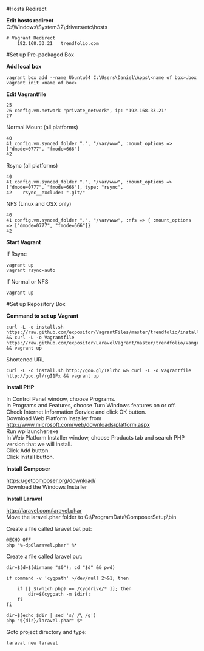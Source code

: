 #Hosts Redirect

<b>Edit hosts redirect</b><br>
C:\Windows\System32\drivers\etc\hosts
~~~
# Vagrant Redirect
	192.168.33.21 	trendfolio.com
~~~

#Set up Pre-packaged Box

<b>Add local box </b>
~~~
vagrant box add --name Ubuntu64 C:\Users\Daniel\Apps\<name of box>.box
vagrant init <name of box>
~~~

<b>Edit Vagrantfile</b>
~~~
25
26 config.vm.network "private_network", ip: "192.168.33.21"
27
~~~

Normal Mount (all platforms)
~~~
40
41 config.vm.synced_folder ".", "/var/www", :mount_options => ["dmode=0777", "fmode=666"]
42
~~~

Rsync (all platforms)
~~~
40
41 config.vm.synced_folder ".", "/var/www", :mount_options => ["dmode=0777", "fmode=666"], type: "rsync",
42    rsync__exclude: ".git/"
~~~

NFS (Linux and OSX only)
~~~
40
41 config.vm.synced_folder ".", "/var/www", :nfs => { :mount_options => ["dmode=0777", "fmode=666"]}
42
~~~

<b>Start Vagrant</b>

If Rsync
~~~
vagrant up
vagrant rsync-auto
~~~

If Normal or NFS
~~~
vagrant up
~~~

#Set up Repository Box
    
<b>Command to set up Vagrant</b>
~~~
curl -L -o install.sh https://raw.github.com/expositor/VagrantFiles/master/trendfolio/install.sh && curl -L -o Vagrantfile https://raw.github.com/expositor/LaravelVagrant/master/trendfolio/Vangrantfile && vagrant up
~~~

Shortened URL
~~~
curl -L -o install.sh http://goo.gl/TXlrhc && curl -L -o Vagrantfile http://goo.gl/rgI1Fx && vagrant up
~~~


<b>Install PHP</b>

In Control Panel window, choose Programs.<br>
In Programs and Features, choose Turn Windows features on or off.<br>
Check Internet Information Service and click OK button.<br>
Download Web Platform Installer from http://www.microsoft.com/web/downloads/platform.aspx <br>
Run wpilauncher.exe<br>
In Web Platform Installer window, choose Products tab and search PHP version that we will install.<br>
Click Add button.<br>
Click Install button.


<b>Install Composer</b>

https://getcomposer.org/download/ <br>
Download the Windows Installer


<b>Install Laravel</b>

http://laravel.com/laravel.phar<br>
Move the laravel.phar folder to C:\ProgramData\ComposerSetup\bin

Create a file called laravel.bat put:
~~~
@ECHO OFF
php "%~dp0laravel.phar" %*
~~~

Create a file called laravel put:
~~~
dir=$(d=$(dirname "$0"); cd "$d" && pwd)

if command -v 'cygpath' >/dev/null 2>&1; then

	if [[ $(which php) == /cygdrive/* ]]; then
  		dir=$(cygpath -m $dir);
  	fi
fi

dir=$(echo $dir | sed 's/ /\ /g')
php "${dir}/laravel.phar" $*
~~~
Goto project directory and type:
~~~
laraval new laravel
~~~
